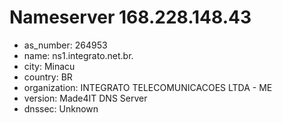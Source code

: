 # Nameserver 168.228.148.43

* as_number: 264953
* name: ns1.integrato.net.br.
* city: Minacu
* country: BR
* organization: INTEGRATO TELECOMUNICACOES LTDA - ME
* version: Made4IT DNS Server
* dnssec: Unknown

